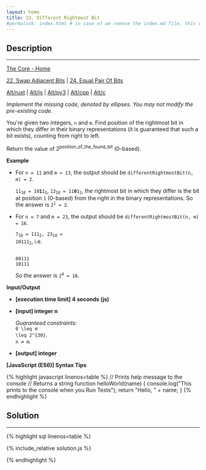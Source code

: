 ```yaml
---
layout: home
title: 23. Different Rightmost Bit
#permalink: index.html # in case of we remove the index.md file, this doc will be the index page
---
```


<div class="row">
<div class="columnStmt" markdown="1">

## Description

---

[The Core - Home](../../code-signal-arcade-thecore/README.html)

[22. Swap Adjacent Bits](../22_swapAdjacentBits/README.html) | [24. Equal Pair Of Bits](../24_equalPairOfBits/README.html)

[Alt/rust](./Alt_rust/README.md) | [Alt/js](./Alt_js/README.html) | [Alt/py3](./Alt_py3/README.md) | [Alt/cpp](./Alt_cpp/README.md) | [Alt/c](./Alt_c/README.md)

_Implement the missing code, denoted by ellipses. You may not modify the pre-existing code._

You're given two integers, <code>n</code> and <code>m</code>. Find position of the rightmost bit in which they differ in their binary representations (it is guaranteed that such a bit exists), counting from right to left.

Return the value of 2<sup>position_of_the_found_bit</sup> (0-based).

**Example**

- For <code>n = 11</code> and <code>m = 13</code>, the output should be
  <code>differentRightmostBit(n, m) = 2</code>.

  <code>11<sub>10</sub> = 10<b>1</b>1<sub>2</sub></code>, <code>13<sub>10</sub> = 11<b>0</b>1<sub>2</sub></code>, the rightmost bit in which they differ is the bit at position <code>1</code> (0-based) from the right in the binary representations.
So the answer is <code>2<sup>1</sup> = 2</code>.

- For <code>n = 7</code> and <code>m = 23</code>, the output should be
  <code>differentRightmostBit(n, m) = 16</code>.

  <code>7<sub>10</sub> = 111<sub>2</sub>, 23<sub>10</sub> = 10111<sub>2</sub></code>, i.e.

  <code>
  00111
  10111
  </code>

  So the answer is <code>2<sup>4</sup> = 16</code>.

**Input/Output**

- **[execution time limit] 4 seconds (js)**

- **[input] integer n**

  _Guaranteed constraints:_<br>
  <code type='math/tex'>0 \leq m \leq 2^{30}</code>.<br>
  <code type='math/tex'>n ≠ m</code>.

- **[output] integer**

**[JavaScript (ES6)] Syntax Tips**

{% highlight javascript linenos=table %}
// Prints help message to the console
// Returns a string
function helloWorld(name) {
console.log("This prints to the console when you Run Tests");
return "Hello, " + name;
}
{% endhighlight %}

</div>
<div class="columnSol" markdown="1">

## Solution

---

{% highlight sql linenos=table %}

{% include_relative solution.js %}

{% endhighlight %}

</div>
</div>
